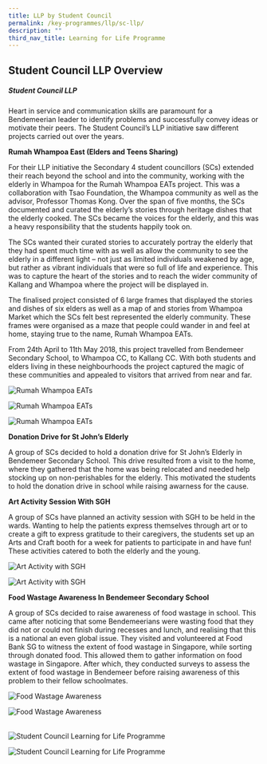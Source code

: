 ```yaml
---
title: LLP by Student Council
permalink: /key-programmes/llp/sc-llp/
description: ""
third_nav_title: Learning for Life Programme
---
```

## **Student Council LLP Overview**

##### **Student Council LLP**

Heart in service and communication skills are paramount for a Bendemeerian leader to identify problems and successfully convey ideas or motivate their peers. The Student Council’s LLP initiative saw different projects carried out over the years.

**Rumah Whampoa East (Elders and Teens Sharing)**

For their LLP initiative the Secondary 4 student councillors (SCs) extended their reach beyond the school and into the community, working with the elderly in Whampoa for the Rumah Whampoa EATs project. This was a collaboration with Tsao Foundation, the Whampoa community as well as the advisor, Professor Thomas Kong. Over the span of five months, the SCs documented and curated the elderly’s stories through heritage dishes that the elderly cooked. The SCs became the voices for the elderly, and this was a heavy responsibility that the students happily took on.

The SCs wanted their curated stories to accurately portray the elderly that they had spent much time with as well as allow the community to see the elderly in a different light – not just as limited individuals weakened by age, but rather as vibrant individuals that were so full of life and experience. This was to capture the heart of the stories and to reach the wider community of Kallang and Whampoa where the project will be displayed in.

The finalised project consisted of 6 large frames that displayed the stories and dishes of six elders as well as a map of and stories from Whampoa Market which the SCs felt best represented the elderly community. These frames were organised as a maze that people could wander in and feel at home, staying true to the name, Rumah Whampoa EATs.

From 24th April to 11th May 2018, this project travelled from Bendemeer Secondary School, to Whampoa CC, to Kallang CC. With both students and elders living in these neighbourhoods the project captured the magic of these communities and appealed to visitors that arrived from near and far.

![Rumah Whampoa EATs](/images/Keyprogrammes/llp-whampoaeats-01.jpg)

![Rumah Whampoa EATs](/images/Keyprogrammes/llp-whampoaeats-02.jpg)

![Rumah Whampoa EATs](/images/Keyprogrammes/llp-whampoaeats-03.jpg)

**Donation Drive for St John’s Elderly**

A group of SCs decided to hold a donation drive for St John’s Elderly in Bendemeer Secondary School. This drive resulted from a visit to the home, where they gathered that the home was being relocated and needed help stocking up on non-perishables for the elderly. This motivated the students to hold the donation drive in school while raising awarness for the cause.

**Art Activity Session With SGH**

A group of SCs have planned an activity session with SGH to be held in the wards. Wanting to help the patients express themselves through art or to create a gift to express gratitude to their caregivers, the students set up an Arts and Craft booth for a week for patients to participate in and have fun! These activities catered to both the elderly and the young.

![Art Activity with SGH](/images/Keyprogrammes/llp-sgh-01.jpg)

![Art Activity with SGH](/images/Keyprogrammes/llp-sgh-02.jpg)

**Food Wastage Awareness In Bendemeer Secondary School**

A group of SCs decided to raise awareness of food wastage in school. This came after noticing that some Bendemeerians were wasting food that they did not or could not finish during recesses and lunch, and realising that this is a national an even global issue. They visited and volunteered at Food Bank SG to witness the extent of food wastage in Singapore, while sorting through donated food. This allowed them to gather information on food wastage in Singapore. After which, they conducted surveys to assess the extent of food wastage in Bendemeer before raising awareness of this problem to their fellow schoolmates.

![Food Wastage Awareness](/images/Keyprogrammes/llp-foodbank-01.jpg)

![Food Wastage Awareness](/images/Keyprogrammes/llp-foodbank-02.jpg)

|||
|-|-|

![Student Council Learning for Life Programme](/images/Keyprogrammes/llpsc-01.jpeg)

![Student Council Learning for Life Programme](/images/Keyprogrammes/llpsc-02.jpeg)